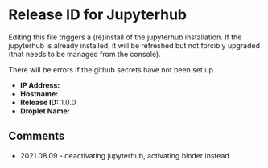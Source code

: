 # Release ID for Jupyterhub

Editing this file triggers a (re)install of the jupyterhub installation.
If the jupyterhub is already installed, it will be refreshed but not forcibly 
upgraded (that needs to be managed from the console). 

There will be errors if the github secrets have not been set up 

 - **IP Address:** 
 - **Hostname:** 
 - **Release ID:** 1.0.0
 - **Droplet Name:** 
 
 ## Comments

 - 2021.08.09 - deactivating jupyterhub, activating binder instead
  
  
  
